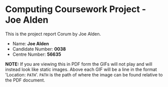 # Computing Coursework Project - Joe Alden

This is the project report Corum by Joe Alden.

* Name: **Joe Alden**
* Candidate Number: **0038**
* Centre Number: **56635**

**NOTE:** If you are viewing this in PDF form the GIFs will not play and will
instead look like static images. Above each GIF will be a line in the format
'Location: `PATH`'. `PATH` is the path of where the image can be found relative
to the PDF document.
